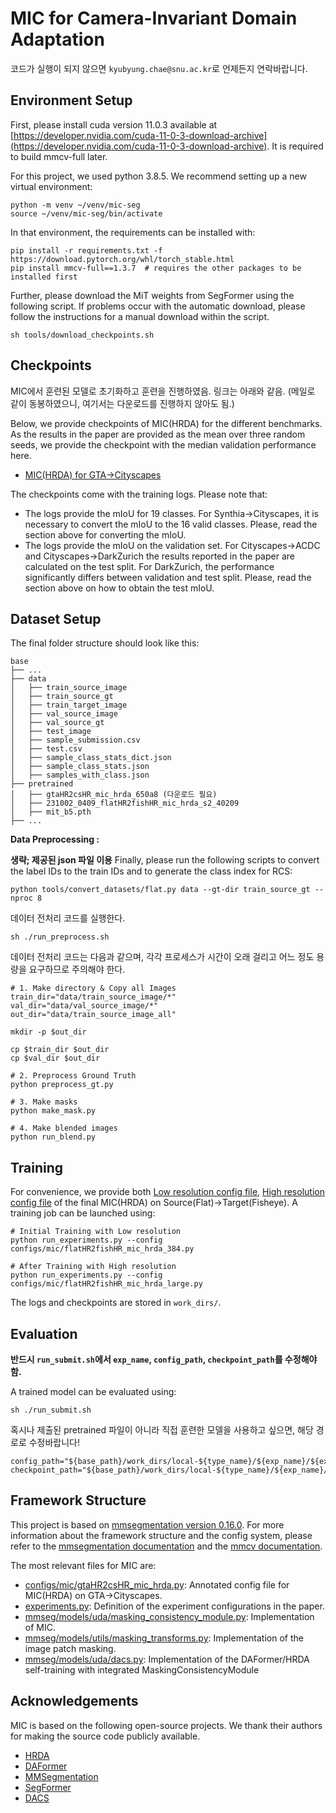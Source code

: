 # MIC for Camera-Invariant Domain Adaptation

코드가 실행이 되지 않으면 `kyubyung.chae@snu.ac.kr`로 언제든지 연락바랍니다.


## Environment Setup
First, please install cuda version 11.0.3 available at [https://developer.nvidia.com/cuda-11-0-3-download-archive](https://developer.nvidia.com/cuda-11-0-3-download-archive). It is required to build mmcv-full later.

For this project, we used python 3.8.5. We recommend setting up a new virtual
environment:

```shell
python -m venv ~/venv/mic-seg
source ~/venv/mic-seg/bin/activate
```

In that environment, the requirements can be installed with:

```shell
pip install -r requirements.txt -f https://download.pytorch.org/whl/torch_stable.html
pip install mmcv-full==1.3.7  # requires the other packages to be installed first
```

Further, please download the MiT weights from SegFormer using the
following script. If problems occur with the automatic download, please follow
the instructions for a manual download within the script.

```shell
sh tools/download_checkpoints.sh
```


## Checkpoints
MIC에서 훈련된 모델로 초기화하고 훈련을 진행하였음. 링크는 아래와 같음.
(메일로 같이 동봉하였으니, 여기서는 다운로드를 진행하지 않아도 됨.)

Below, we provide checkpoints of MIC(HRDA) for the different benchmarks.
As the results in the paper are provided as the mean over three random
seeds, we provide the checkpoint with the median validation performance here.

* [MIC(HRDA) for GTA→Cityscapes](https://drive.google.com/file/d/1p_Ytxmj8EckYsq6SdZNZJNC3sgxVRn2d/view?usp=sharing)

The checkpoints come with the training logs. Please note that:

* The logs provide the mIoU for 19 classes. For Synthia→Cityscapes, it is
  necessary to convert the mIoU to the 16 valid classes. Please, read the
  section above for converting the mIoU.
* The logs provide the mIoU on the validation set. For Cityscapes→ACDC and
  Cityscapes→DarkZurich the results reported in the paper are calculated on the
  test split. For DarkZurich, the performance significantly differs between
  validation and test split. Please, read the section above on how to obtain
  the test mIoU.




## Dataset Setup

The final folder structure should look like this:

```none
base
├── ...
├── data
│   ├── train_source_image
│   ├── train_source_gt
│   ├── train_target_image
│   ├── val_source_image
│   ├── val_source_gt
│   ├── test_image
│   ├── sample_submission.csv
│   ├── test.csv
│   ├── sample_class_stats_dict.json
│   ├── sample_class_stats.json
│   ├── samples_with_class.json
├── pretrained
│   ├── gtaHR2csHR_mic_hrda_650a8 (다운로드 필요)
│   ├── 231002_0409_flatHR2fishHR_mic_hrda_s2_40209
│   ├── mit_b5.pth
├── ...
```

**Data Preprocessing :** 

**생략; 제공된 json 파일 이용**
Finally, please run the following scripts to convert the label IDs to the
train IDs and to generate the class index for RCS:

```shell
python tools/convert_datasets/flat.py data --gt-dir train_source_gt --nproc 8
```

데이터 전처리 코드를 실행한다.

```shell
sh ./run_preprocess.sh
```

데이터 전처리 코드는 다음과 같으며, 각각 프로세스가 시간이 오래 걸리고 어느 정도 용량을 요구하므로 주의해야 한다.

```shell
# 1. Make directory & Copy all Images
train_dir="data/train_source_image/*"
val_dir="data/val_source_image/*"
out_dir="data/train_source_image_all"

mkdir -p $out_dir

cp $train_dir $out_dir
cp $val_dir $out_dir

# 2. Preprocess Ground Truth
python preprocess_gt.py

# 3. Make masks
python make_mask.py

# 4. Make blended images
python run_blend.py
```


## Training

For convenience, we provide both [Low resolution config file](configs/mic/flatHR2fishHR_mic_hrda_384.py), [High resolution config file](configs/mic/flatHR2fishHR_mic_hrda_large.py)
of the final MIC(HRDA) on Source(Flat)→Target(Fisheye). A training job can be launched using:

```shell
# Initial Training with Low resolution
python run_experiments.py --config configs/mic/flatHR2fishHR_mic_hrda_384.py

# After Training with High resolution
python run_experiments.py --config configs/mic/flatHR2fishHR_mic_hrda_large.py
```

The logs and checkpoints are stored in `work_dirs/`.


## Evaluation

**반드시 `run_submit.sh`에서 `exp_name`, `config_path`, `checkpoint_path`를 수정해야 함.**

A trained model can be evaluated using:

```shell
sh ./run_submit.sh 
```

혹시나 제출된 pretrained 파일이 아니라 직접 훈련한 모델을 사용하고 싶으면, 해당 경로로 수정바랍니다!

```shell
config_path="${base_path}/work_dirs/local-${type_name}/${exp_name}/${exp_name}.py"
checkpoint_path="${base_path}/work_dirs/local-${type_name}/${exp_name}/${iters}.pth"
```


## Framework Structure

This project is based on [mmsegmentation version 0.16.0](https://github.com/open-mmlab/mmsegmentation/tree/v0.16.0).
For more information about the framework structure and the config system,
please refer to the [mmsegmentation documentation](https://mmsegmentation.readthedocs.io/en/latest/index.html)
and the [mmcv documentation](https://mmcv.readthedocs.ihttps://arxiv.org/abs/2007.08702o/en/v1.3.7/index.html).

The most relevant files for MIC are:

* [configs/mic/gtaHR2csHR_mic_hrda.py](configs/mic/gtaHR2csHR_mic_hrda.py):
  Annotated config file for MIC(HRDA) on GTA→Cityscapes.
* [experiments.py](experiments.py):
  Definition of the experiment configurations in the paper.
* [mmseg/models/uda/masking_consistency_module.py](mmseg/models/uda/masking_consistency_module.py):
  Implementation of MIC.
* [mmseg/models/utils/masking_transforms.py](mmseg/models/utils/masking_transforms.py):
  Implementation of the image patch masking.
* [mmseg/models/uda/dacs.py](mmseg/models/uda/dacs.py):
  Implementation of the DAFormer/HRDA self-training with integrated MaskingConsistencyModule

## Acknowledgements

MIC is based on the following open-source projects. We thank their
authors for making the source code publicly available.

* [HRDA](https://github.com/lhoyer/HRDA)
* [DAFormer](https://github.com/lhoyer/DAFormer)
* [MMSegmentation](https://github.com/open-mmlab/mmsegmentation)
* [SegFormer](https://github.com/NVlabs/SegFormer)
* [DACS](https://github.com/vikolss/DACS)
